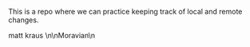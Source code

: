 This is a repo where we can practice keeping track of local and remote 
changes.

matt kraus
\n\nMoravian\n
